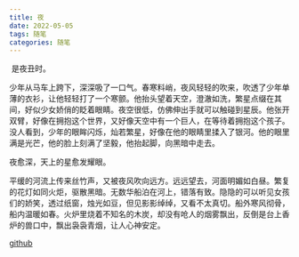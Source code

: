 ```yaml
---
title: 夜
date: 2022-05-05
tags: 随笔 
categories: 随笔
---
```


​	是夜丑时。

​	少年从马车上跨下，深深吸了一口气。春寒料峭，夜风轻轻的吹来，吹透了少年单薄的衣衫，让他轻轻打了一个寒颤。他抬头望着天空，澄澈如洗，繁星点缀在其间，好似少女娇俏的眨着眼睛。夜空很低，仿佛伸出手就可以触碰到星辰。他张开双臂，好像在拥抱这个世界，又好像天空中有一个巨人，在等待着拥抱这个孩子。没人看到，少年的眼眸闪烁，灿若繁星，好像在他的眼睛里揉入了银河。他的眼里满是光芒，他的脸上刻满了坚毅，他抬起脚，向黑暗中走去。

夜愈深，天上的星愈发耀眼。

平缓的河流上传来丝竹声，又被夜风吹向远方。远远望去，河面明媚如白昼。繁复的花灯如同火炬，驱散黑暗。无数华船泊在河上，错落有致。隐隐的可以听见女孩们的娇笑，透过纸窗，烛光如豆，但见影影绰绰，又看不太真切。船外寒风彻骨，船内温暖如春。火炉里烧着不知名的木炭，却没有呛人的烟雾飘出，反倒是台上香炉的兽口中，飘出袅袅青烟，让人心神安定。

[github](https://guiqulaixili.github.io/)